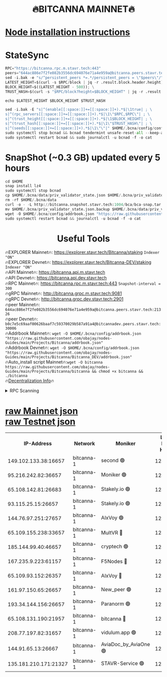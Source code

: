 <h1 align="center"> 🔥BITCANNA MAINNET🔥</h1>


[Node installation instructions](https://github.com/obajay/nodes-Guides/tree/main/Projects/Bitcanna)
=

# StateSync
```python
RPC="https://bitcanna.rpc.m.stavr.tech:443"
peers="644ac886e7f2fe082b3556dc694076e71a4e959a@bitcanna.peers.stavr.tech:21326"
sed -i.bak -e "s/^persistent_peers *=.*/persistent_peers = \"$peers\"/" $HOME/.bcna/config/config.toml
LATEST_HEIGHT=$(curl -s $RPC/block | jq -r .result.block.header.height); \
BLOCK_HEIGHT=$((LATEST_HEIGHT - 500)); \
TRUST_HASH=$(curl -s "$RPC/block?height=$BLOCK_HEIGHT" | jq -r .result.block_id.hash)

echo $LATEST_HEIGHT $BLOCK_HEIGHT $TRUST_HASH

sed -i.bak -E "s|^(enable[[:space:]]+=[[:space:]]+).*$|\1true| ; \
s|^(rpc_servers[[:space:]]+=[[:space:]]+).*$|\1\"$RPC,$RPC\"| ; \
s|^(trust_height[[:space:]]+=[[:space:]]+).*$|\1$BLOCK_HEIGHT| ; \
s|^(trust_hash[[:space:]]+=[[:space:]]+).*$|\1\"$TRUST_HASH\"| ; \
s|^(seeds[[:space:]]+=[[:space:]]+).*$|\1\"\"|" $HOME/.bcna/config/config.toml
sudo systemctl stop bcnad && bcnad tendermint unsafe-reset-all --keep-addr-book
sudo systemctl restart bcnad && sudo journalctl -u bcnad -f -o cat
```
# SnapShot (~0.3 GB) updated every 5 hours
```python
cd $HOME
snap install lz4
sudo systemctl stop bcnad
cp $HOME/.bcna/data/priv_validator_state.json $HOME/.bcna/priv_validator_state.json.backup
rm -rf $HOME/.bcna/data
curl -o - -L http://bitcanna.snapshot.stavr.tech:1004/bca/bca-snap.tar.lz4 | lz4 -c -d - | tar -x -C $HOME/.bcna --strip-components 2
mv $HOME/.bcna/priv_validator_state.json.backup $HOME/.bcna/data/priv_validator_state.json
wget -O $HOME/.bcna/config/addrbook.json "https://raw.githubusercontent.com/obajay/nodes-Guides/main/Projects/Bitcanna/addrbook.json"
sudo systemctl restart bcnad && journalctl -u bcnad -f -o cat
```

 <h1 align="center"> Useful Tools</h1>

🔥EXPLORER Mainnet🔥:    https://explorer.stavr.tech/Bitcanna/staking          `Indexer "ON"` \
🔥EXPLORER Devnet🔥:     https://explorer.stavr.tech/Bitcanna-DEV/staking     `Indexer "ON"` \
🔥API Mainnet🔥:         https://bitcanna.api.m.stavr.tech \
🔥API Devnet🔥:          https://bitcanna.api.dev.stavr.tech \
🔥RPC Mainnet🔥:         https://bitcanna.rpc.m.stavr.tech:443         `Snapshot-interval = 300` \
🔥gRPC Mainnet🔥:        http://bitcanna.grpc.m.stavr.tech:9081 \
🔥gRPC Devnet🔥:         http://bitcanna.grpc.dev.stavr.tech:2901 \
🔥peer Mainnet🔥:        `644ac886e7f2fe082b3556dc694076e71a4e959a@bitcanna.peers.stavr.tech:21326` \
🔥peer Devnet🔥:         `b0c7e5c69aaf00626baaf7c59370029b587a91a4@bitcannadev.peers.stavr.tech:30006` \
🔥Addrbook Mainnet🔥:    ```wget -O $HOME/.bcna/config/addrbook.json "https://raw.githubusercontent.com/obajay/nodes-Guides/main/Projects/Bitcanna/addrbook.json"``` \
🔥Addrbook Devnet🔥:    ```wget -O $HOME/.bcna/config/addrbook.json "https://raw.githubusercontent.com/obajay/nodes-Guides/main/Projects/Bitcanna/Bitcanna_DEV/addrbook.json"``` \
🔥Auto_install script Mainnet🔥:```wget -O bitcanna https://raw.githubusercontent.com/obajay/nodes-Guides/main/Projects/Bitcanna/bitcanna && chmod +x bitcanna && ./bitcanna``` \
🔥[Decentralization Info](https://github.com/obajay/StateSync-snapshots/tree/main/Projects/Bitcanna/Decentralization)🔥


<details>
<summary>RPC Scanning</summary>

<h2 align="center"> We scan nodes in real time every 4 hours. And we provide the final result of RPC endpoints.
We cannot influence the operation of these nodes in any way. </h2>


```python
If Voting Power is higher than 0 --> then the Node is a validator of the network and may be subject to attack and be a potential threat to the chain.
```
```python
We marked such validators with a red symbol
```

</details>

[raw Mainnet json](https://rpc-check.bcam.stavr.tech/bcam/rpc-bcam-result.json) \
[raw Testnet json](https://github.com/obajay/StateSync-snapshots/tree/main/Projects/Bitcanna/Rpc-Check-Testnet)
=



<table><tr><th>IP-Address</th><th>Network</th><th>Moniker</th><th>Latest Block Height</th><th>Earliest Block Height</th><th>Catching Up</th><th>Tx Index</th><th>Voting Power</th><th>Scan Time</th></tr><tr><td>149.102.133.38:16657</td><td>bitcanna-1</td><td>second 🟢</td><td>12473763</td><td>1</td><td>False</td><td>on</td><td>0</td><td>2024-02-07T07:10:46.363466749UTC</td></tr><tr><td>95.216.242.82:36657</td><td>bitcanna-1</td><td>Moniker 🟢</td><td>12473753</td><td>5776907</td><td>False</td><td>on</td><td>0</td><td>2024-02-07T07:09:41.208929951UTC</td></tr><tr><td>65.108.142.81:26683</td><td>bitcanna-1</td><td>Stakely.io 🟢</td><td>12473756</td><td>6152001</td><td>False</td><td>on</td><td>0</td><td>2024-02-07T07:10:07.319608552UTC</td></tr><tr><td>93.115.25.15:26657</td><td>bitcanna-1</td><td>Stakely.io 🟢</td><td>12473756</td><td>6520001</td><td>False</td><td>on</td><td>0</td><td>2024-02-07T07:10:00.837262030UTC</td></tr><tr><td>144.76.97.251:27657</td><td>bitcanna-1</td><td>AlxVoy 🟢</td><td>12473761</td><td>8805201</td><td>False</td><td>on</td><td>0</td><td>2024-02-07T07:10:35.716351680UTC</td></tr><tr><td>65.109.155.238:33657</td><td>bitcanna-1</td><td>MultVR 🔴</td><td>12473757</td><td>9933415</td><td>False</td><td>on</td><td>352462</td><td>2024-02-07T07:10:15.073118452UTC</td></tr><tr><td>185.144.99.40:46657</td><td>bitcanna-1</td><td>cryptech 🟢</td><td>12473752</td><td>11528001</td><td>False</td><td>on</td><td>0</td><td>2024-02-07T07:09:36.747129904UTC</td></tr><tr><td>167.235.9.223:61157</td><td>bitcanna-1</td><td>F5Nodes 🔴</td><td>12473758</td><td>12084001</td><td>False</td><td>on</td><td>570</td><td>2024-02-07T07:10:17.432003295UTC</td></tr><tr><td>65.109.93.152:26357</td><td>bitcanna-1</td><td>AlxVoy 🔴</td><td>12473763</td><td>12109301</td><td>False</td><td>on</td><td>1391765</td><td>2024-02-07T07:10:46.972552579UTC</td></tr><tr><td>161.97.150.65:26657</td><td>bitcanna-1</td><td>New_peer 🟢</td><td>12473756</td><td>12254001</td><td>False</td><td>on</td><td>0</td><td>2024-02-07T07:10:07.675969504UTC</td></tr><tr><td>193.34.144.156:26657</td><td>bitcanna-1</td><td>Paranorm 🟢</td><td>12460456</td><td>12271301</td><td>False</td><td>on</td><td>0</td><td>2024-02-07T07:10:24.205588144UTC</td></tr><tr><td>65.108.131.190:21957</td><td>bitcanna-1</td><td>bitcanna 🔴</td><td>12473759</td><td>12373759</td><td>False</td><td>on</td><td>409520</td><td>2024-02-07T07:10:23.905126346UTC</td></tr><tr><td>208.77.197.82:31657</td><td>bitcanna-1</td><td>vidulum.app 🟢</td><td>12473757</td><td>12386934</td><td>False</td><td>on</td><td>0</td><td>2024-02-07T07:10:10.493780150UTC</td></tr><tr><td>144.91.65.13:26667</td><td>bitcanna-1</td><td>AviaDoc_by_AviaOne 🟢</td><td>12473760</td><td>12468701</td><td>False</td><td>on</td><td>0</td><td>2024-02-07T07:10:32.948864696UTC</td></tr><tr><td>135.181.210.171:21327</td><td>bitcanna-1</td><td>STAVR-Service 🟢</td><td>12473760</td><td>12471001</td><td>False</td><td>on</td><td>0</td><td>2024-02-07T07:10:35.424346941UTC</td></tr></table>
